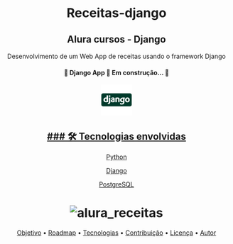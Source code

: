 
<h1 align="center">Receitas-django</h1>
<h2 align="center">Alura cursos - Django</h2>
<p align="center"> Desenvolvimento de um Web App de receitas usando o framework Django </p>

 
<h4 align="center"> 
	🚧  Django App 🚀 Em construção...  🚧
</h4>
<div align="center">
	<p align="center"><a href="https://www.djangoproject.com/" target="_blank"> <img src="https://raw.githubusercontent.com/devicons/devicon/master/icons/django/django-original.svg" alt="django" width="70" height="70"/></p>
</div>


<div align="center" class='container'>
<h2 align="center"> ### 🛠 Tecnologias envolvidas</h2>
<p align="center"><a href="https:https://www.python.org/">Python</a></p>
<p align="center"><a href="https://https://www.djangoproject.com/">Django</a></p>
<p align="center"><a href="https://https://www.postgresql.org/">PostgreSQL</a></p>
</div>


<h1 align="center">
  <img alt="alura_receitas" title="#alura_receitas" src="./static/img/final_result.gif" width="700" height="450"/>
</h1>

<p align="center">
 <a href="#objetivo">Objetivo</a> •
 <a href="#roadmap">Roadmap</a> • 
 <a href="#tecnologias">Tecnologias</a> • 
 <a href="#contribuicao">Contribuição</a> • 
 <a href="#licenc-a">Licença</a> • 
 <a href="#autor">Autor</a>
</p>

